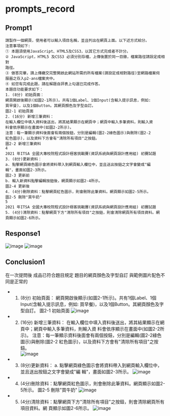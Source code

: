# prompts_record
## Prompt1 
```
請製作一個網頁，使用者可以輸入項目名稱，並且列出在網頁上面。以下述方式給分。 
注意事項如下:  
① 本題須使用JavaScript、HTML5及CSS3，以其它方式完成者不計分。 
② JavaScript，HTML5 及CSS3 必須分別存檔，上傳後置於同一目錄，檔案路徑請設定成相對
路徑。 
③ 做答完畢，請上傳繳交完整開啟此網站所需的所有檔案(請設定成相對路徑)至網路檔案伺
服器之存入p2-ans檔案夾中。 
④ 如您有完成此題，請在解題自評表上勾選已完成作答。 
本題目功能要求如下： 
1. (8分) 初始頁面： 
網頁開啟後顯示(如圖2-1所示)。共有1個Label、1個Input(含輸入提示訊息，例如:
買早餐)，以及1個Button。其網頁顏色及字型自訂。 
圖2-1 初始頁面 
2. (16分) 新增三筆資料： 
在輸入欄位中填入資料後送出，將其結果顯示在網頁中；網頁中輸入多筆資料，則輸入資
料會依序顯示在畫面中(如圖2-2所示)。 
注意：每一筆顯示資料後面會有兩個按鈕，分別是編輯(圖2-2綠色圖示)與刪除(圖2-2
紅色圖示)，以及資料下方會有"清除所有項目"之按鈕。  
圖2-2 新增三筆資料 
4 
2021 年ITSA 全國大專校院程式設計極客挑戰賽(資訊系統與網頁設計應用組) 初賽試題 
3. (8分)更新資料： 
a. 點擊網頁綠色圖示會將資料帶入到網頁輸入欄位中，並且送出按鈕之文字會變成"編
輯"，畫面如圖2-3所示。 
圖2-3 更新前 
b. 輸入新資料點擊編輯按鈕後，網頁顯示如圖2-4所示。 
圖2-4 更新後 
4. (4分)刪除資料：點擊網頁紅色圖示，則會刪除此筆資料。網頁顯示如圖2-5所示。 
圖2-5 刪除"買牛奶" 
5 
2021 年ITSA 全國大專校院程式設計極客挑戰賽(資訊系統與網頁設計應用組) 初賽試題 
5. (4分)清除資料：點擊網頁下方"清除所有項目"之按鈕，則會清除網頁所有項目資料。網
頁顯示如圖2-6所示。 
```
## Response1
![image](https://hackmd.io/_uploads/r1Sq1VH6A.png)
![image](https://hackmd.io/_uploads/rJUXlNrTC.png)

## Conclusion1

在一次提問後 成品已符合題目規定
題目的網頁顏色及字型自訂 與範例圖片配色不同是正常的

- 1. (8分) 初始頁面： 
網頁開啟後顯示(如圖2-1所示)。共有1個Label、1個Input(含輸入提示訊息，例如:
買早餐)，以及1個Button。其網頁顏色及字型自訂。 
圖2-1 初始頁面 
![image](https://hackmd.io/_uploads/r1ApbEHpA.png)


- 2. (16分) 新增三筆資料： 
在輸入欄位中填入資料後送出，將其結果顯示在網頁中；網頁中輸入多筆資料，則輸入資
料會依序顯示在畫面中(如圖2-2所示)。 
注意：每一筆顯示資料後面會有兩個按鈕，分別是編輯(圖2-2綠色圖示)與刪除(圖2-2
紅色圖示)，以及資料下方會有"清除所有項目"之按鈕。  
![image](https://hackmd.io/_uploads/B1DXz4SaA.png)

 
- 3. (8分)更新資料： 
a. 點擊網頁綠色圖示會將資料帶入到網頁輸入欄位中，並且送出按鈕之文字會變成"編
輯"，畫面如圖2-3所示。 
![image](https://hackmd.io/_uploads/SyEUGESTA.png)


- 4. (4分)刪除資料：點擊網頁紅色圖示，則會刪除此筆資料。網頁顯示如圖2-5所示。 
圖2-5 刪除"買牛奶" 
![image](https://hackmd.io/_uploads/SJBwGNSa0.png)


- 5. (4分)清除資料：點擊網頁下方"清除所有項目"之按鈕，則會清除網頁所有項目資料。網
頁顯示如圖2-6所示。 
![image](https://hackmd.io/_uploads/HyOuMEH6A.png)
